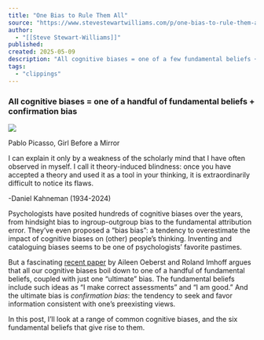 ```yaml
---
title: "One Bias to Rule Them All"
source: "https://www.stevestewartwilliams.com/p/one-bias-to-rule-them-all"
author:
  - "[[Steve Stewart-Williams]]"
published:
created: 2025-05-09
description: "All cognitive biases = one of a few fundamental beliefs + confirmation bias"
tags:
  - "clippings"
---
```

### All cognitive biases = one of a handful of fundamental beliefs + confirmation bias

![](https://substackcdn.com/image/fetch/w_424)

Pablo Picasso, Girl Before a Mirror

I can explain it only by a weakness of the scholarly mind that I have often observed in myself. I call it theory-induced blindness: once you have accepted a theory and used it as a tool in your thinking, it is extraordinarily difficult to notice its flaws.

\-Daniel Kahneman (1934-2024)

Psychologists have posited hundreds of cognitive biases over the years, from hindsight bias to ingroup-outgroup bias to the fundamental attribution error. They’ve even proposed a “bias bias”: a tendency to overestimate the impact of cognitive biases on (other) people’s thinking. Inventing and cataloguing biases seems to be one of psychologists’ favorite pastimes.

But a fascinating [recent paper](https://doi.org/10.1177/17456916221148147) by Aileen Oeberst and Roland Imhoff argues that all our cognitive biases boil down to one of a handful of fundamental beliefs, coupled with just one “ultimate” bias. The fundamental beliefs include such ideas as “I make correct assessments” and “I am good.” And the ultimate bias is *confirmation bias*: the tendency to seek and favor information consistent with one’s preexisting views.

In this post, I’ll look at a range of common cognitive biases, and the six fundamental beliefs that give rise to them.